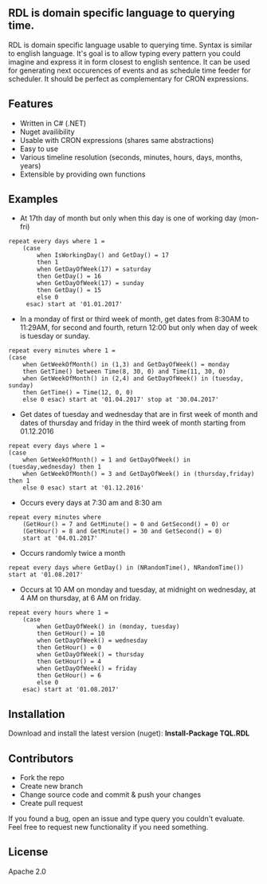 ## RDL is domain specific language to querying time.

RDL is domain specific language usable to querying time. Syntax is similar to english language. It's goal is to allow typing every pattern you could imagine and express it in form closest to english sentence. It can be used for generating next occurences of events and as schedule time feeder for scheduler. It should be perfect as complementary for CRON expressions.

## Features

- Written in C# (.NET)
- Nuget availibility
- Usable with CRON expressions (shares same abstractions)
- Easy to use
- Various timeline resolution (seconds, minutes, hours, days, months, years)
- Extensible by providing own functions

## Examples

- At 17th day of month but only when this day is one of working day (mon-fri)
```
repeat every days where 1 = 
    (case 
        when IsWorkingDay() and GetDay() = 17
        then 1
        when GetDayOfWeek(17) = saturday
        then GetDay() = 16
        when GetDayOfWeek(17) = sunday
        then GetDay() = 15
        else 0
     esac) start at '01.01.2017'
```

- In a monday of first or third week of month, get dates from 8:30AM to 11:29AM, for second and fourth, return 12:00 but only when day of week is tuesday or sunday.
```
repeat every minutes where 1 = 
(case 
    when GetWeekOfMonth() in (1,3) and GetDayOfWeek() = monday
    then GetTime() between Time(8, 30, 0) and Time(11, 30, 0)
    when GetWeekOfMonth() in (2,4) and GetDayOfWeek() in (tuesday, sunday)
    then GetTime() = Time(12, 0, 0)
    else 0 esac) start at '01.04.2017' stop at '30.04.2017'
```

- Get dates of tuesday and wednesday that are in first week of month and dates of thursday and friday in the third week of month starting from 01.12.2016

```  
repeat every days where 1 = 
(case
    when GetWeekOfMonth() = 1 and GetDayOfWeek() in (tuesday,wednesday) then 1 
    when GetWeekOfMonth() = 3 and GetDayOfWeek() in (thursday,friday) then 1 
    else 0 esac) start at '01.12.2016'
```

- Occurs every days at 7:30 am and 8:30 am

```
repeat every minutes where 
    (GetHour() = 7 and GetMinute() = 0 and GetSecond() = 0) or 
    (GetHour() = 8 and GetMinute() = 30 and GetSecond() = 0) 
    start at '04.01.2017'
```

- Occurs randomly twice a month

```
repeat every days where GetDay() in (NRandomTime(), NRandomTime()) start at '01.08.2017'
```

- Occurs at 10 AM on monday and tuesday, at midnight on wednesday, at 4 AM on thursday, at 6 AM on friday.

```
repeat every hours where 1 = 
    (case 
        when GetDayOfWeek() in (monday, tuesday)
        then GetHour() = 10
        when GetDayOfWeek() = wednesday
        then GetHour() = 0
        when GetDayOfWeek() = thursday
        then GetHour() = 4
        when GetDayOfWeek() = friday
        then GetHour() = 6
        else 0
    esac) start at '01.08.2017'
```

## Installation

Download and install the latest version (nuget): **Install-Package TQL.RDL**

## Contributors

- Fork the repo
- Create new branch
- Change source code and commit & push your changes
- Create pull request

If you found a bug, open an issue and type query you couldn't evaluate. Feel free to request new functionality if you need something.

## License

Apache 2.0
